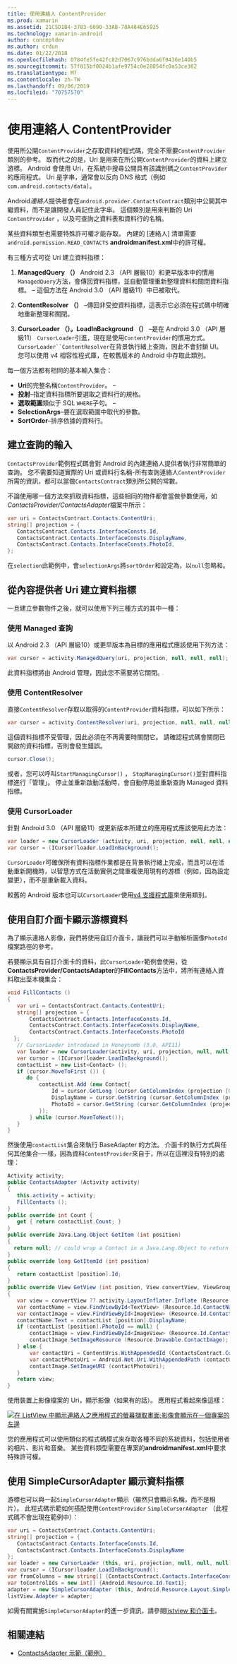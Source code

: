 ```yaml
---
title: 使用連絡人 ContentProvider
ms.prod: xamarin
ms.assetid: 21C5D1B4-3783-6090-33AB-78A484E65925
ms.technology: xamarin-android
author: conceptdev
ms.author: crdun
ms.date: 01/22/2018
ms.openlocfilehash: 0784fe5fe42fc82d7067c976bdda6f0436e140b5
ms.sourcegitcommit: 57f815bf0024b1afe9754c0e28054fc0a53ce302
ms.translationtype: MT
ms.contentlocale: zh-TW
ms.lasthandoff: 09/06/2019
ms.locfileid: "70757570"
---
```

# <a name="using-the-contacts-contentprovider"></a>使用連絡人 ContentProvider

使用所公開`ContentProvider`之存取資料的程式碼，完全不需要`ContentProvider`類別的參考。 取而代之的是，Uri 是用來在所公開`ContentProvider`的資料上建立游標。 Android 會使用 Uri，在系統中搜尋公開具有該識別碼之`ContentProvider`的應用程式。 Uri 是字串，通常會以反向 DNS 格式（例如`com.android.contacts/data`）。

Android*連絡人*提供者會在`android.provider.ContactsContract`類別中公開其中繼資料，而不是讓開發人員記住此字串。 這個類別是用來判斷的 Uri `ContentProvider` ，以及可查詢之資料表和資料行的名稱。

某些資料類型也需要特殊許可權才能存取。 內建的 [連絡人] 清單需要`android.permission.READ_CONTACTS` **androidmanifest.xml**中的許可權。

有三種方式可從 Uri 建立資料指標：

1. **ManagedQuery （）** Android 2.3 （API 層級10）和更早版本中的慣用`ManagedQuery`方法，會傳回資料指標，並自動管理重新整理資料和關閉資料指標。 &ndash; 這個方法在 Android 3.0 （API 層級11）中已被取代。

1. **ContentResolver （）** &ndash;傳回非受控資料指標，這表示它必須在程式碼中明確地重新整理和關閉。

1. **CursorLoader （）。LoadInBackground （）** &ndash;是在 Android 3.0 （API 層級11） `CursorLoader`引進，現在是使用`ContentProvider`的慣用方式。 `CursorLoader``ContentResolver`在背景執行緒上查詢，因此不會封鎖 UI。
   您可以使用 v4 相容性程式庫，在較舊版本的 Android 中存取此類別。

每一個方法都有相同的基本輸入集合：

- **Uri**的完整名稱`ContentProvider`。 &ndash;
- **投射**&ndash;指定資料指標所要選取之資料行的規格。
- **選取範圍**類似于 SQL `WHERE`子句。 &ndash;
- **SelectionArgs**&ndash;要在選取範圍中取代的參數。
- **SortOrder**&ndash;排序依據的資料行。

## <a name="creating-inputs-for-a-query"></a>建立查詢的輸入

`ContactsProvider`範例程式碼會對 Android 的內建連絡人提供者執行非常簡單的查詢。 您不需要知道實際的 Uri 或資料行名稱-所有查詢連絡人`ContentProvider`所需的資訊，都可以當做`ContactsContract`類別所公開的常數。

不論使用哪一個方法來抓取資料指標，這些相同的物件都會當做參數使用，如*ContactsProvider/ContactsAdapter*檔案中所示：

```csharp
var uri = ContactsContract.Contacts.ContentUri;
string[] projection = {
   ContactsContract.Contacts.InterfaceConsts.Id,
   ContactsContract.Contacts.InterfaceConsts.DisplayName,
   ContactsContract.Contacts.InterfaceConsts.PhotoId,
};
```

在`selection`此範例中，會`selectionArgs`將`sortOrder`和設定為，以`null`忽略和。

## <a name="creating-a-cursor-from-a-content-provider-uri"></a>從內容提供者 Uri 建立資料指標

一旦建立參數物件之後，就可以使用下列三種方式的其中一種：

### <a name="using-a-managed-query"></a>使用 Managed 查詢

以 Android 2.3 （API 層級10）或更早版本為目標的應用程式應該使用下列方法：

```csharp
var cursor = activity.ManagedQuery(uri, projection, null, null, null);
```

此資料指標將由 Android 管理，因此您不需要將它關閉。

### <a name="using-contentresolver"></a>使用 ContentResolver

直接`ContentResolver`存取以取得的`ContentProvider`資料指標，可以如下所示：

```csharp
var cursor = activity.ContentResolver(uri, projection, null, null, null);
```

這個資料指標不受管理，因此必須在不再需要時關閉它。
請確認程式碼會關閉已開啟的資料指標，否則會發生錯誤。

```csharp
cursor.Close();
```

或者，您可以呼叫`StartManagingCursor()` ， `StopManagingCursor()`並對資料指標進行「管理」。 停止並重新啟動活動時，會自動停用並重新查詢 Managed 資料指標。

### <a name="using-cursorloader"></a>使用 CursorLoader

針對 Android 3.0 （API 層級11）或更新版本所建立的應用程式應該使用此方法：

```csharp
var loader = new CursorLoader (activity, uri, projection, null, null, null);
var cursor = (ICursor)loader.LoadInBackground();
```

`CursorLoader`可確保所有資料指標作業都是在背景執行緒上完成，而且可以在活動重新開機時，以智慧方式在活動實例之間重複使用現有的游標（例如，因為設定變更），而不是重新載入資料。

較舊的 Android 版本也可以`CursorLoader`使用[v4 支援程式庫](https://developer.android.com/tools/support-library/index.html)來使用類別。

## <a name="displaying-the-cursor-data-with-a-custom-adapter"></a>使用自訂介面卡顯示游標資料

為了顯示連絡人影像，我們將使用自訂介面卡，讓我們可以手動解析圖像`PhotoId`檔案路徑的參考。

若要顯示具有自訂介面卡的資料，此`CursorLoader`範例會使用，從**ContactsProvider/ContactsAdapter**的**FillContacts**方法中，將所有連絡人資料取出至本機集合：

```csharp
void FillContacts ()
{
   var uri = ContactsContract.Contacts.ContentUri;
   string[] projection = {
       ContactsContract.Contacts.InterfaceConsts.Id,
       ContactsContract.Contacts.InterfaceConsts.DisplayName,
       ContactsContract.Contacts.InterfaceConsts.PhotoId
  };
   // CursorLoader introduced in Honeycomb (3.0, API11)
   var loader = new CursorLoader(activity, uri, projection, null, null, null);
   var cursor = (ICursor)loader.LoadInBackground();
   contactList = new List<Contact> ();
   if (cursor.MoveToFirst ()) {
      do {
          contactList.Add (new Contact{
              Id = cursor.GetLong (cursor.GetColumnIndex (projection [0])),
              DisplayName = cursor.GetString (cursor.GetColumnIndex (projection [1])),
              PhotoId = cursor.GetString (cursor.GetColumnIndex (projection [2]))
          });
       } while (cursor.MoveToNext());
   }
}
```

然後使用`contactList`集合來執行 BaseAdapter 的方法。 介面卡的執行方式與任何其他集合&ndash;一樣，因為資料`ContentProvider`來自于，所以在這裡沒有特別的處理：

```csharp
Activity activity;
public ContactsAdapter (Activity activity)
{
   this.activity = activity;
   FillContacts ();
}
public override int Count {
   get { return contactList.Count; }
}
public override Java.Lang.Object GetItem (int position)
{
  return null; // could wrap a Contact in a Java.Lang.Object to return it here if needed
}
public override long GetItemId (int position)
{
   return contactList [position].Id;
}
public override View GetView (int position, View convertView, ViewGroup parent)
{
   var view = convertView ?? activity.LayoutInflater.Inflate (Resource.Layout.ContactListItem, parent, false);
   var contactName = view.FindViewById<TextView> (Resource.Id.ContactName);
   var contactImage = view.FindViewById<ImageView> (Resource.Id.ContactImage);
   contactName.Text = contactList [position].DisplayName;
   if (contactList [position].PhotoId == null) {
       contactImage = view.FindViewById<ImageView> (Resource.Id.ContactImage);
       contactImage.SetImageResource (Resource.Drawable.ContactImage);
   } else {
       var contactUri = ContentUris.WithAppendedId (ContactsContract.Contacts.ContentUri, contactList [position].Id);
       var contactPhotoUri = Android.Net.Uri.WithAppendedPath (contactUri, Contacts.Photos.ContentDirectory);
       contactImage.SetImageURI (contactPhotoUri);
   }
   return view;
}
```

使用裝置上影像檔案的 Uri，顯示影像（如果有的話）。 應用程式看起來像這樣：

[![在 ListView 中顯示連絡人之應用程式的螢幕擷取畫面;影像會顯示在一個專案的左邊](contacts-contentprovider-images/contactsprovider.png)](contacts-contentprovider-images/contactsprovider.png#lightbox)

您的應用程式可以使用類似的程式碼模式來存取各種不同的系統資料，包括使用者的相片、影片和音樂。
某些資料類型需要在專案的**androidmanifest.xml**中要求特殊許可權。

## <a name="displaying-the-cursor-data-with-a-simplecursoradapter"></a>使用 SimpleCursorAdapter 顯示資料指標

游標也可以與一起`SimpleCursorAdapter`顯示（雖然只會顯示名稱，而不是相片）。 此程式碼示範如何搭配使用`ContentProvider` `SimpleCursorAdapter` （此程式碼不會出現在範例中）：

```csharp
var uri = ContactsContract.Contacts.ContentUri;
string[] projection = {
   ContactsContract.Contacts.InterfaceConsts.Id,
   ContactsContract.Contacts.InterfaceConsts.DisplayName
};
var loader = new CursorLoader (this, uri, projection, null, null, null);
var cursor = (ICursor)loader.LoadInBackground();
var fromColumns = new string[] {ContactsContract.Contacts.InterfaceConsts.DisplayName};
var toControlIds = new int[] {Android.Resource.Id.Text1};
adapter = new SimpleCursorAdapter (this, Android.Resource.Layout.SimpleListItem1, cursor, fromColumns, toControlsIds);
listView.Adapter = adapter;
```

如需有關實施`SimpleCursorAdapter`的進一步資訊，請參閱[listview 和介面卡](~/android/user-interface/layouts/list-view/index.md)。

## <a name="related-links"></a>相關連結

- [ContactsAdapter 示範（範例）](https://docs.microsoft.com/samples/xamarin/monodroid-samples/platformfeatures-contactsadapterdemo)
